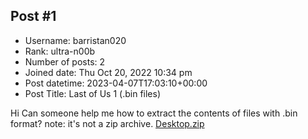 ## Post #1
- Username: barristan020
- Rank: ultra-n00b
- Number of posts: 2
- Joined date: Thu Oct 20, 2022 10:34 pm
- Post datetime: 2023-04-07T17:03:10+00:00
- Post Title: Last of Us 1 (.bin files)

Hi Can someone help me how to extract the contents of files with .bin format?
note: it's not a zip archive.
[Desktop.zip](https://xentaxbackup.github.io/file/23637_Desktop.zip)
